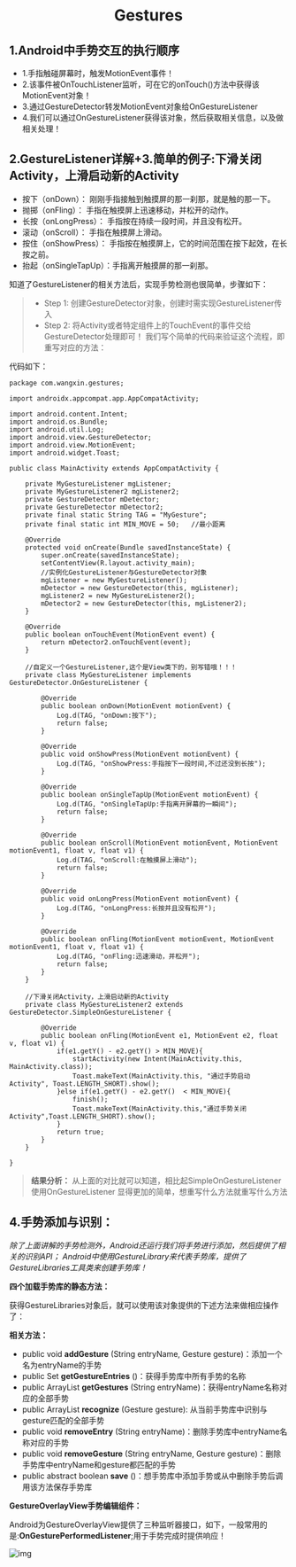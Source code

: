 <h1><center>Gestures</center></h1>

## 1.Android中手势交互的执行顺序

- 1.手指触碰屏幕时，触发MotionEvent事件！
- 2.该事件被OnTouchListener监听，可在它的onTouch()方法中获得该MotionEvent对象！
- 3.通过GestureDetector转发MotionEvent对象给OnGestureListener
- 4.我们可以通过OnGestureListener获得该对象，然后获取相关信息，以及做相关处理！

## 2.GestureListener详解+3.简单的例子:下滑关闭Activity，上滑启动新的Activity

- 按下（onDown）： 刚刚手指接触到触摸屏的那一刹那，就是触的那一下。
- 抛掷（onFling）： 手指在触摸屏上迅速移动，并松开的动作。
- 长按（onLongPress）： 手指按在持续一段时间，并且没有松开。
- 滚动（onScroll）： 手指在触摸屏上滑动。
- 按住（onShowPress）： 手指按在触摸屏上，它的时间范围在按下起效，在长按之前。
- 抬起（onSingleTapUp）：手指离开触摸屏的那一刹那。

知道了GestureListener的相关方法后，实现手势检测也很简单，步骤如下：

> - Step 1: 创建GestureDetector对象，创建时需实现GestureListener传入
> - Step 2: 将Activity或者特定组件上的TouchEvent的事件交给GestureDetector处理即可！ 我们写个简单的代码来验证这个流程，即重写对应的方法：

代码如下：

```
package com.wangxin.gestures;

import androidx.appcompat.app.AppCompatActivity;

import android.content.Intent;
import android.os.Bundle;
import android.util.Log;
import android.view.GestureDetector;
import android.view.MotionEvent;
import android.widget.Toast;

public class MainActivity extends AppCompatActivity {

    private MyGestureListener mgListener;
    private MyGestureListener2 mgListener2;
    private GestureDetector mDetector;
    private GestureDetector mDetector2;
    private final static String TAG = "MyGesture";
    private final static int MIN_MOVE = 50;   //最小距离

    @Override
    protected void onCreate(Bundle savedInstanceState) {
        super.onCreate(savedInstanceState);
        setContentView(R.layout.activity_main);
        //实例化GestureListener与GestureDetector对象
        mgListener = new MyGestureListener();
        mDetector = new GestureDetector(this, mgListener);
        mgListener2 = new MyGestureListener2();
        mDetector2 = new GestureDetector(this, mgListener2);
    }

    @Override
    public boolean onTouchEvent(MotionEvent event) {
        return mDetector2.onTouchEvent(event);
    }

    //自定义一个GestureListener,这个是View类下的，别写错哦！！！
    private class MyGestureListener implements GestureDetector.OnGestureListener {

        @Override
        public boolean onDown(MotionEvent motionEvent) {
            Log.d(TAG, "onDown:按下");
            return false;
        }

        @Override
        public void onShowPress(MotionEvent motionEvent) {
            Log.d(TAG, "onShowPress:手指按下一段时间,不过还没到长按");
        }

        @Override
        public boolean onSingleTapUp(MotionEvent motionEvent) {
            Log.d(TAG, "onSingleTapUp:手指离开屏幕的一瞬间");
            return false;
        }

        @Override
        public boolean onScroll(MotionEvent motionEvent, MotionEvent motionEvent1, float v, float v1) {
            Log.d(TAG, "onScroll:在触摸屏上滑动");
            return false;
        }

        @Override
        public void onLongPress(MotionEvent motionEvent) {
            Log.d(TAG, "onLongPress:长按并且没有松开");
        }

        @Override
        public boolean onFling(MotionEvent motionEvent, MotionEvent motionEvent1, float v, float v1) {
            Log.d(TAG, "onFling:迅速滑动，并松开");
            return false;
        }
    }

    //下滑关闭Activity，上滑启动新的Activity
    private class MyGestureListener2 extends GestureDetector.SimpleOnGestureListener {

        @Override
        public boolean onFling(MotionEvent e1, MotionEvent e2, float v, float v1) {
            if(e1.getY() - e2.getY() > MIN_MOVE){
                startActivity(new Intent(MainActivity.this, MainActivity.class));
                Toast.makeText(MainActivity.this, "通过手势启动Activity", Toast.LENGTH_SHORT).show();
            }else if(e1.getY() - e2.getY()  < MIN_MOVE){
                finish();
                Toast.makeText(MainActivity.this,"通过手势关闭Activity",Toast.LENGTH_SHORT).show();
            }
            return true;
        }
    }

}
```

> **结果分析：** 从上面的对比就可以知道，相比起SimpleOnGestureListener使用OnGestureListener 显得更加的简单，想重写什么方法就重写什么方法

## 4.手势添加与识别：

*除了上面讲解的手势检测外，Android还运行我们将手势进行添加，然后提供了相关的识别API； Android中使用GestureLibrary来代表手势库，提供了GestureLibraries工具类来创建手势库！*

**四个加载手势库的静态方法：**

获得GestureLibraries对象后，就可以使用该对象提供的下述方法来做相应操作了：

**相关方法：**

- public void **addGesture** (String entryName, Gesture gesture)：添加一个名为entryName的手势
- public Set<String> **getGestureEntries** ()：获得手势库中所有手势的名称
- public ArrayList<Gesture> **getGestures** (String entryName)：获得entryName名称对应的全部手势
- public ArrayList<Prediction> **recognize** (Gesture gesture): 从当前手势库中识别与gesture匹配的全部手势
- public void **removeEntry** (String entryName)：删除手势库中entryName名称对应的手势
- public void **removeGesture** (String entryName, Gesture gesture)：删除手势库中entryName和gesture都匹配的手势
- public abstract boolean **save** ()：想手势库中添加手势或从中删除手势后调用该方法保存手势库

**GestureOverlayView手势编辑组件：**

Android为GestureOverlayView提供了三种监听器接口，如下，一般常用的是:**OnGesturePerformedListener**;用于手势完成时提供响应！

![img](https://www.runoob.com/wp-content/uploads/2015/07/55343440.jpg)


